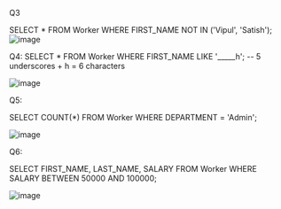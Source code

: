Q3

SELECT * 
FROM Worker 
WHERE FIRST_NAME NOT IN ('Vipul', 'Satish');
![image](https://github.com/user-attachments/assets/4cb22ebf-8631-498d-bc4e-c35ca8835cbd)




Q4:
SELECT * 
FROM Worker 
WHERE FIRST_NAME LIKE '_____h';  -- 5 underscores + h = 6 characters

![image](https://github.com/user-attachments/assets/037f2cb5-be94-411e-858d-842dc49901bc)




Q5:

SELECT COUNT(*) 
FROM Worker 
WHERE DEPARTMENT = 'Admin';

![image](https://github.com/user-attachments/assets/c5937fcd-6cd6-4e8f-b6cf-7887c82f83cc)

Q6:

SELECT FIRST_NAME, LAST_NAME, SALARY 
FROM Worker 
WHERE SALARY BETWEEN 50000 AND 100000;


![image](https://github.com/user-attachments/assets/5f32812a-4a3d-4a0d-bf38-29d99185606b)
